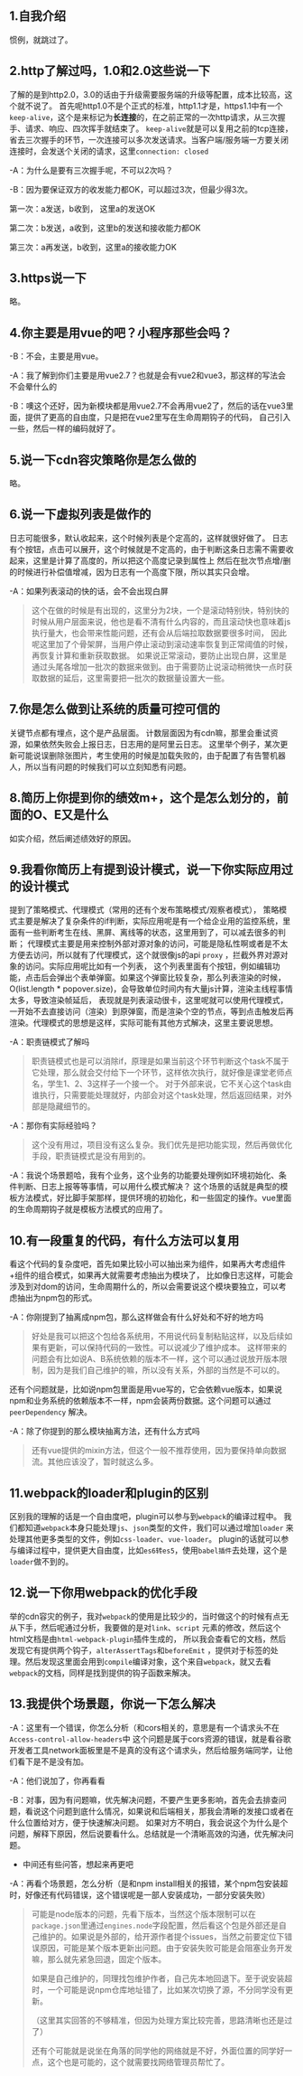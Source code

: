 ## 1.自我介绍

惯例，就跳过了。

## 2.http了解过吗，1.0和2.0这些说一下
了解的是到http2.0，3.0的话由于升级需要服务端的升级等配置，成本比较高，这个就不说了。
首先呢http1.0不是个正式的标准，http1.1才是，https1.1中有一个`keep-alive`，这个是来标记为**长连接**的，在之前正常的一次http请求，从三次握手、请求、响应、四次挥手就结束了。
`keep-alive`就是可以复用之前的tcp连接，省去三次握手的环节，一次连接可以多次发送请求。当客户端/服务端一方要关闭连接时，会发送个关闭的请求，这里`connection: closed`

-A：为什么是要有三次握手呢，不可以2次吗？

-B：因为要保证双方的收发能力都OK，可以超过3次，但最少得3次。

第一次：a发送，b收到， 这里a的发送OK

第二次：b发送，a收到，这里b的发送和接收能力都OK

第三次：a再发送，b收到，这里a的接收能力OK

## 3.https说一下
略。

## 4.你主要是用vue的吧？小程序那些会吗？
-B：不会，主要是用vue。

-A：我了解到你们主要是用vue2.7？也就是会有vue2和vue3，那这样的写法会不会晕什么的

-B：噢这个还好，因为新模块都是用vue2.7不会再用vue2了，然后的话在vue3里面，提供了更高的自由度，只是把在vue2里写在生命周期钩子的代码，
自己引入一些，然后一样的编码就好了。

## 5.说一下cdn容灾策略你是怎么做的
略。

## 6.说一下虚拟列表是做作的
日志可能很多，默认收起来，这个时候列表是个定高的，这样就很好做了。
日志有个按钮，点击可以展开，这个时候就是不定高的，由于判断这条日志需不需要收起来，这里是计算了高度的，所以把这个高度记录到属性上
然后在批次节点增/删的时候进行补偿值增减，因为日志有一个高度下限，所以其实只会增。

-A：如果列表滚动的快的话，会不会出现白屏
> 这个在做的时候是有出现的，这里分为2块，一个是滚动特别快，特别快的时候从用户层面来说，他也是看不清有什么内容的，而且滚动快也意味着js执行量大，也会带来性能问题，还有会从后端拉取数据要很多时间，
> 因此呢这里加了个骨架屏，当用户停止滚动到滚动速率恢复到正常阈值的时候，再恢复计算和重新获取数据。
> 如果说正常滚动，要防止出现白屏，这里是通过头尾各增加一批次的数据来做到。由于需要防止说滚动稍微快一点时获取数据的延后，这里需要把一批次的数据量设置大一些。


## 7.你是怎么做到让系统的质量可控可信的
关键节点都有埋点，这个是产品层面。
计数层面因为有cdn嘛，那里会重试资源，如果依然失败会上报日志，日志用的是阿里云日志。
这里举个例子，某次更新可能说误删除张图片，考生使用的时候是加载失败的，由于配置了有告警机器人，所以当有问题的时候我们可以立刻知悉有问题。

## 8.简历上你提到你的绩效m+，这个是怎么划分的，前面的O、E又是什么
如实介绍，然后阐述绩效好的原因。

## 9.我看你简历上有提到设计模式，说一下你实际应用过的设计模式
提到了策略模式、代理模式（常用的还有个发布策略模式/观察者模式），
策略模式主要是解决了复杂条件的if判断，实际应用呢是有一个给企业用的监控系统，里面有一些判断考生在线、黑屏、离线等的状态，这里用到了，可以减去很多的判断；
代理模式主要是用来控制外部对源对象的访问，可能是隐私性啊或者是不太方便去访问，所以就有了代理模式，这个就很像js的api `proxy`
，拦截外界对源对象的访问。实际应用呢比如有一个列表，
这个列表里面有个按钮，例如编辑功能，点击后会弹出个表单弹窗。如果这个弹窗比较复杂，那么列表渲染的时候，O(list.length *
popover.size)，会导致单位时间内有大量js计算，渲染主线程事情太多，导致渲染帧延后，
表现就是列表滚动很卡，这里呢就可以使用代理模式，一开始不去直接访问（渲染）到原弹窗，而是渲染个空的节点，等到点击触发后再渲染。代理模式的思想是这样，实际可能有其他方式解决，这里主要说思想。

-A：职责链模式了解吗
> 职责链模式也是可以消除if，原理是如果当前这个环节判断这个task不属于它处理，那么就会交付给下一个环节，这样依次执行，就好像是课堂老师点名，学生1、2、3这样子一个接一个。
> 对于外部来说，它不关心这个task由谁执行，只需要能处理就好，内部会对这个task处理，然后返回结果，对外部是隐藏细节的。

-A：那你有实际经验吗？
> 这个没有用过，项目没有这么复杂。我们优先是把功能实现，然后再做优化手段，职责链模式是没有用到的。

-A：我说个场景题哈，我有个业务，这个业务的功能要处理例如环境初始化、条件判断、日志上报等等事情，可以用什么模式解决？
这个场景的话就是典型的模板方法模式，好比脚手架那样，提供环境的初始化，和一些固定的操作。vue里面的生命周期钩子就是模板方法模式的应用了。

## 10.有一段重复的代码，有什么方法可以复用

看这个代码的复杂度吧，首先如果比较小可以抽出来为组件，如果再大考虑组件+组件的组合模式，如果再大就需要考虑抽出为模块了，
比如像日志这样，可能会涉及到对dom的访问，生命周期什么的，所以会需要说这个模块要独立，可以考虑抽出为npm包的形式。

-A：你刚提到了抽离成npm包，那么这样做会有什么好处和不好的地方吗
> 好处是我可以把这个包给各系统用，不用说代码复制粘贴这样，以及后续如果有更新，可以保持代码的一致性。可以说减少了维护成本。
> 这样带来的问题会有比如说A、B系统依赖的版本不一样，这个可以通过说放开版本限制，因为是我们自己维护的嘛，所以没有关系，外部的当然是不可以的。
>
还有个问题就是，比如说npm包里面是用vue写的，它会依赖vue版本，如果说npm和业务系统的依赖版本不一样，npm会装两份数据。这个问题可以通过`peerDependency`
解决。

-A：除了你提到的那么模块抽离方法，还有什么方式吗
> 还有vue提供的mixin方法，但这个一般不推荐使用，因为要保持单向数据流。其他应该没了，暂时就这么多。

## 11.webpack的loader和plugin的区别

区别我的理解的话是一个自由度吧，plugin可以参与到`webpack`的编译过程中。
我们都知道`webpack`本身只能处理`js`、`json`类型的文件，我们可以通过增加`loader`
来处理其他更多类型的文件，例如`css-loader`、`vue-loader`。
plugin的话就可以参与编译过程中，提供更大自由度，比如`es6转es5`，使用`babel插件`去处理，这个是`loader`做不到的。

## 12.说一下你用webpack的优化手段

举的cdn容灾的例子，我对`webpack`的使用是比较少的，当时做这个的时候有点无从下手，然后呢通过分析，我要做的是对`link`、`script`
元素的修改，然后这个html文档是由`html-webpack-plugin`插件生成的，
所以我会查看它的文档，然后发现它有提供两个钩子，`alterAssertTags`和`beforeEmit`
，提供对于标签的处理。然后发现这里面会用到`compile`编译对象，这个来自`webpack`，就又去看`webpack`的文档，同样是找到提供的钩子函数来解决。

## 13.我提供个场景题，你说一下怎么解决
-A：这里有一个错误，你怎么分析（和cors相关的，意思是有一个请求头不在`Access-control-allow-headers`中
这个问题是属于cors资源的错误，就是看谷歌开发者工具network面板里是不是真的没有这个请求头，然后给服务端同学，让他们看下是不是没有加。

-A：他们说加了，你再看看

-B：对事，因为有问题嘛，优先解决问题，不要产生更多影响，首先会去排查问题，看说这个问题到底什么情况，如果说和后端相关，那我会清晰的发接口或者在什么位置给对方，便于快速解决问题。
如果对方不明白，我会说这个为什么是个问题，解释下原因，然后说要看什么。总结就是一个清晰高效的沟通，优先解决问题。

- 中间还有些问答，想起来再更吧

-A：再看个场景题，怎么分析（是和npm install相关的报错，某个npm包安装超时，好像还有代码错误，这个错误呢是一部人安装成功，一部分安装失败）
> 可能是node版本的问题，先看下版本，当然这个版本限制可以在`package.json`里通过`engines.node`字段配置，然后看这个包是外部还是自己维护的。如果说是外部的，给开源作者提个issues，当然之前要定位下错误原因，可能是某个版本更新出问题。由于安装失败可能是会阻塞业务开发嘛，那么就先紧急回退，固定个版本。
> 
> 如果是自己维护的，同理找包维护作者，自己先本地回退下。至于说安装超时，一个可能是说npm仓库地址错了，比如某次切换了源，不分同学没有更新。
> 
> （这里其实回答的不够精准，但因为处理方案比较完善，思路清晰也还是过了）
> 
> 还有个可能就是说坐在角落的同学他的网络就是不好，外面位置的同学好一点，这个也是可能的，这个就需要找网络管理员帮忙了。

